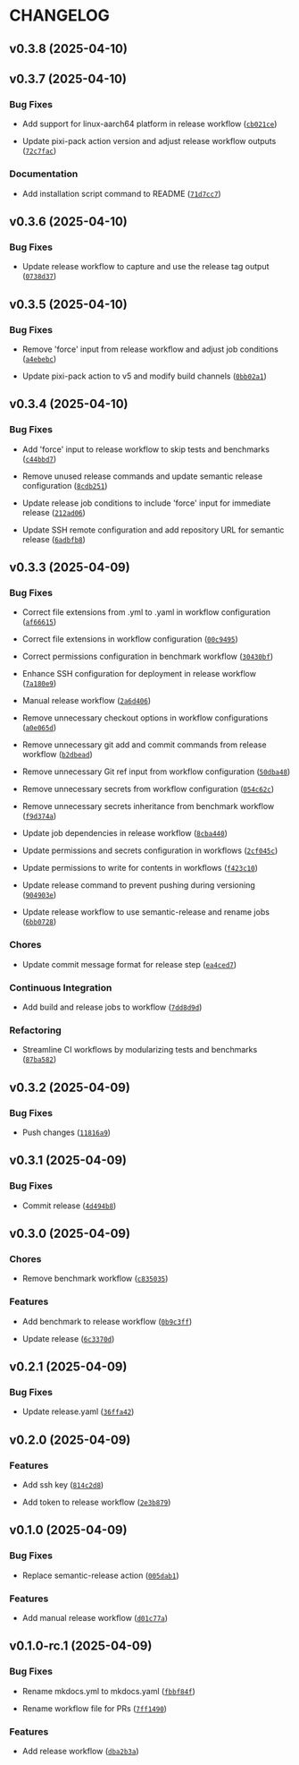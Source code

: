 # CHANGELOG


## v0.3.8 (2025-04-10)


## v0.3.7 (2025-04-10)

### Bug Fixes

- Add support for linux-aarch64 platform in release workflow
  ([`cb021ce`](https://github.com/centre-pathogen-genomics/snippy-ng/commit/cb021cea133dff5eacd559562cdda53a3cc2f0f7))

- Update pixi-pack action version and adjust release workflow outputs
  ([`72c7fac`](https://github.com/centre-pathogen-genomics/snippy-ng/commit/72c7fac91a9c874f8d89964b7f1c69f796a1406a))

### Documentation

- Add installation script command to README
  ([`71d7cc7`](https://github.com/centre-pathogen-genomics/snippy-ng/commit/71d7cc700dacfcdce47282181928dd58e200985c))


## v0.3.6 (2025-04-10)

### Bug Fixes

- Update release workflow to capture and use the release tag output
  ([`0738d37`](https://github.com/centre-pathogen-genomics/snippy-ng/commit/0738d37bd494d71cd9b6afe2f8351c9f2d5f7a35))


## v0.3.5 (2025-04-10)

### Bug Fixes

- Remove 'force' input from release workflow and adjust job conditions
  ([`a4ebebc`](https://github.com/centre-pathogen-genomics/snippy-ng/commit/a4ebebc4c5239d36c7dbb66f472b646c8980c688))

- Update pixi-pack action to v5 and modify build channels
  ([`0bb02a1`](https://github.com/centre-pathogen-genomics/snippy-ng/commit/0bb02a1f93ece23de566799df057582d95fa83e3))


## v0.3.4 (2025-04-10)

### Bug Fixes

- Add 'force' input to release workflow to skip tests and benchmarks
  ([`c44bbd7`](https://github.com/centre-pathogen-genomics/snippy-ng/commit/c44bbd7de66e53dbb8006e7ddf7142b2267afc92))

- Remove unused release commands and update semantic release configuration
  ([`8cdb251`](https://github.com/centre-pathogen-genomics/snippy-ng/commit/8cdb2517fd5ecbdfcb6e4e6528976e0275acec41))

- Update release job conditions to include 'force' input for immediate release
  ([`212ad06`](https://github.com/centre-pathogen-genomics/snippy-ng/commit/212ad06e1d5ab72e1f2918b509383ba7f23c8356))

- Update SSH remote configuration and add repository URL for semantic release
  ([`6adbfb8`](https://github.com/centre-pathogen-genomics/snippy-ng/commit/6adbfb89808fa87b43c1c77335df6e5d0dd85dba))


## v0.3.3 (2025-04-09)

### Bug Fixes

- Correct file extensions from .yml to .yaml in workflow configuration
  ([`af66615`](https://github.com/centre-pathogen-genomics/snippy-ng/commit/af6661544c1a7ca6aded178eab87fcc2ddce1ca9))

- Correct file extensions in workflow configuration
  ([`00c9495`](https://github.com/centre-pathogen-genomics/snippy-ng/commit/00c9495624b7542e2df5f0d5509ee3242e656b98))

- Correct permissions configuration in benchmark workflow
  ([`30430bf`](https://github.com/centre-pathogen-genomics/snippy-ng/commit/30430bfeffa554c91e63c5823a1c8447196d510d))

- Enhance SSH configuration for deployment in release workflow
  ([`7a180e9`](https://github.com/centre-pathogen-genomics/snippy-ng/commit/7a180e9ac564c4b1d4486f73d407c1a6d66cd037))

- Manual release workflow
  ([`2a6d406`](https://github.com/centre-pathogen-genomics/snippy-ng/commit/2a6d4065cd61ed90f973e7275411f4dfcefcd57b))

- Remove unnecessary checkout options in workflow configurations
  ([`a0e065d`](https://github.com/centre-pathogen-genomics/snippy-ng/commit/a0e065dfb26cc404e4fbef24fc55909d7e678c3c))

- Remove unnecessary git add and commit commands from release workflow
  ([`b2dbead`](https://github.com/centre-pathogen-genomics/snippy-ng/commit/b2dbead5319eeed504a2f1e770fabd13eb50c93b))

- Remove unnecessary Git ref input from workflow configuration
  ([`50dba48`](https://github.com/centre-pathogen-genomics/snippy-ng/commit/50dba48a7389ccdcdb8f46cfdadfb81a38f3943d))

- Remove unnecessary secrets from workflow configuration
  ([`054c62c`](https://github.com/centre-pathogen-genomics/snippy-ng/commit/054c62ccad2a8ab9668a99592bbe4de2b6eb05ce))

- Remove unnecessary secrets inheritance from benchmark workflow
  ([`f9d374a`](https://github.com/centre-pathogen-genomics/snippy-ng/commit/f9d374a051aae6e96423e8512d4da84139ae2d33))

- Update job dependencies in release workflow
  ([`8cba440`](https://github.com/centre-pathogen-genomics/snippy-ng/commit/8cba4408ccaa0a63d61cca20cf7215b2fead26ef))

- Update permissions and secrets configuration in workflows
  ([`2cf045c`](https://github.com/centre-pathogen-genomics/snippy-ng/commit/2cf045ce70a776152368ea3e818abddbdaf5160c))

- Update permissions to write for contents in workflows
  ([`f423c10`](https://github.com/centre-pathogen-genomics/snippy-ng/commit/f423c1072ea33c1b390095c2f5849e6458d586bb))

- Update release command to prevent pushing during versioning
  ([`904903e`](https://github.com/centre-pathogen-genomics/snippy-ng/commit/904903e7b78f27e4b818ee21cc77960b7431b8d7))

- Update release workflow to use semantic-release and rename jobs
  ([`6bb0728`](https://github.com/centre-pathogen-genomics/snippy-ng/commit/6bb0728be26b4e4c71307ec74e464a59440307ec))

### Chores

- Update commit message format for release step
  ([`ea4ced7`](https://github.com/centre-pathogen-genomics/snippy-ng/commit/ea4ced70efb1c46269f952d0f6aff9bcae70751c))

### Continuous Integration

- Add build and release jobs to workflow
  ([`7dd8d9d`](https://github.com/centre-pathogen-genomics/snippy-ng/commit/7dd8d9d24588f6d76eca823173c83a538f6975db))

### Refactoring

- Streamline CI workflows by modularizing tests and benchmarks
  ([`87ba582`](https://github.com/centre-pathogen-genomics/snippy-ng/commit/87ba582965c7454293dd5f9a6d7c5377b5769465))


## v0.3.2 (2025-04-09)

### Bug Fixes

- Push changes
  ([`11816a9`](https://github.com/centre-pathogen-genomics/snippy-ng/commit/11816a9e9971251c747a85053b12aab89a1cdf04))


## v0.3.1 (2025-04-09)

### Bug Fixes

- Commit release
  ([`4d494b8`](https://github.com/centre-pathogen-genomics/snippy-ng/commit/4d494b8998b27c675db78af3e87b8b72f548d39c))


## v0.3.0 (2025-04-09)

### Chores

- Remove benchmark workflow
  ([`c835035`](https://github.com/centre-pathogen-genomics/snippy-ng/commit/c8350356cc3a70d7b1636173c29018d58a72dffa))

### Features

- Add benchmark to release workflow
  ([`0b9c3ff`](https://github.com/centre-pathogen-genomics/snippy-ng/commit/0b9c3ff52b09dce9f4ff348245a250bc4e533579))

- Update release
  ([`6c3370d`](https://github.com/centre-pathogen-genomics/snippy-ng/commit/6c3370d4116b345a7c5e53212b549a586819c0d6))


## v0.2.1 (2025-04-09)

### Bug Fixes

- Update release.yaml
  ([`36ffa42`](https://github.com/centre-pathogen-genomics/snippy-ng/commit/36ffa42f5c47e92b98d5a48a2156f458f3c5e4c1))


## v0.2.0 (2025-04-09)

### Features

- Add ssh key
  ([`814c2d8`](https://github.com/centre-pathogen-genomics/snippy-ng/commit/814c2d8c80aee7006c07b2e243cfcc8d704eed18))

- Add token to release workflow
  ([`2e3b879`](https://github.com/centre-pathogen-genomics/snippy-ng/commit/2e3b8796eca56869580b45d8716c774e93f88ac9))


## v0.1.0 (2025-04-09)

### Bug Fixes

- Replace semantic-release action
  ([`005dab1`](https://github.com/centre-pathogen-genomics/snippy-ng/commit/005dab184ff80719f55ca51b40224a90a2ad9c06))

### Features

- Add manual release workflow
  ([`d01c77a`](https://github.com/centre-pathogen-genomics/snippy-ng/commit/d01c77a97b1f772a605b8237f2efb5d34774113d))


## v0.1.0-rc.1 (2025-04-09)

### Bug Fixes

- Rename mkdocs.yml to mkdocs.yaml
  ([`fbbf84f`](https://github.com/centre-pathogen-genomics/snippy-ng/commit/fbbf84fb0a811bec5dc61f2fa8b94c7d519b8191))

- Rename workflow file for PRs
  ([`7ff1490`](https://github.com/centre-pathogen-genomics/snippy-ng/commit/7ff1490310248fb99f3643e6873c63f04b7c9cd4))

### Features

- Add release workflow
  ([`dba2b3a`](https://github.com/centre-pathogen-genomics/snippy-ng/commit/dba2b3a790a67a68e4019cc7c6b61610575a8bda))
